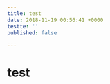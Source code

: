 ```yaml
---
title: test
date: 2018-11-19 00:56:41 +0000
testte: ''
published: false

---
```

<div class="container">

<h1>test</h1>

</div>